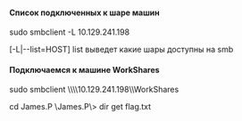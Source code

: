 #### Список подключенных к шаре машин
sudo smbclient -L 10.129.241.198

[-L|--list=HOST]
list выведет какие шары доступны на smb
#### Подключаемся к машине WorkShares
sudo smbclient \\\\\\\\10.129.241.198\\\\WorkShares

cd James.P
\\James.P\\> dir
get flag.txt

